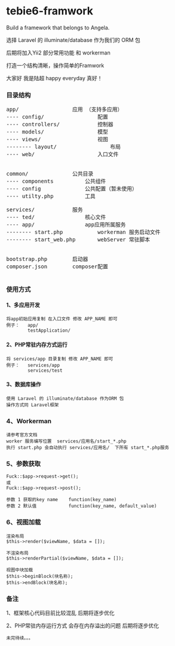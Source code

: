 # tebie6-framwork


Build a framework that belongs to Angela.

选择 Laravel 的 illuminate/database 作为我们的 ORM 包

后期将加入Yii2 部分常用功能 和 workerman

打造一个结构清晰，操作简单的Framwork

大家好 我是陆超 happy everyday 真好！

### 目录结构
<pre>
app/                 应用 （支持多应用）
---- config/                 配置
---- controllers/            控制器
---- models/                 模型
---- views/                  视图
-------- layout/                 布局        
---- web/                    入口文件

        
common/              公共目录
---- components          公共组件
---- config              公共配置（暂未使用）
---- utilty.php          工具
    
services/            服务
---- ted/                核心文件
---- app/                app应用所属服务
-------- start.php           workerman 服务启动文件
-------- start_web.php       webServer 常驻脚本

        
bootstrap.php        启动器
composer.json        composer配置

</pre>


### 使用方式

#### 1、多应用开发
    
    将app初始应用复制 在入口文件 修改 APP_NAME 即可
    例子：   app/
            testApplication/
    
#### 2、PHP常驻内存方式运行

    将 services/app 目录复制 修改 APP_NAME 即可
    例子：   services/app
            services/test
            
#### 3、数据库操作
    
    使用 Laravel 的 illuminate/database 作为ORM 包
    操作方式同 Laravel框架
      
### 4、Workerman
    
    请参考官方文档
    worker 服务编写位置  services/应用名/start_*.php
    执行 start.php 会自动执行 services/应用名/  下所有 start_*.php服务
    
### 5、参数获取

    Fuck::$app->request->get();
    或
    Fuck::$app->request->post();
    
    参数 1 获取的key name    function(key_name)
    参数 2 默认值            function(key_name, default_value)
    
### 6、视图加载

    渲染布局
    $this->render($viewName, $data = []);
    
    不渲染布局
    $this->renderPartial($viewName, $data = []);
    
    视图中块加载
    $this->beginBlock(块名称);
    $this->endBlock(块名称);
    

### 备注

   1、框架核心代码目前比较混乱 后期将逐步优化
   
   2、PHP常驻内存运行方式 会存在内存溢出的问题 后期将逐步优化
    
    未完待续。。。

